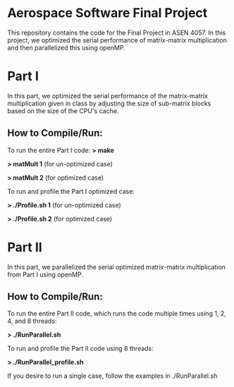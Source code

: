 # Aerospace Software Final Project

This repository contains the code for the Final Project in ASEN 4057. In this project, we optimized the serial performance of matrix-matrix multiplication and then parallelized this using openMP.


# Part I

In this part, we optimized the serial performance of the matrix-matrix multiplication given in class by adjusting the size of sub-matrix blocks based on the size of the CPU's cache.

How to Compile/Run: 
------
To run the entire Part I code:
**> make**

**> matMult 1**  (for un-optimized case)

**> matMult 2**  (for optimized case)


To run and profile the Part I optimized case:

**> ./Profile.sh 1**  (for un-optimized case)

**> ./Profile.sh 2**  (for optimized case)


# Part II

In this part, we parallelized the serial optimized matrix-matrix multiplication from Part I using openMP.

How to Compile/Run: 
------
To run the entire Part II code, which runs the code multiple times using 1, 2, 4, and 8 threads:

**> ./RunParallel.sh**


To run and profile the Part II code using 8 threads:

**> ./RunParallel_profile.sh**


If you desire to run a single case, follow the examples in ./RunParallel.sh
